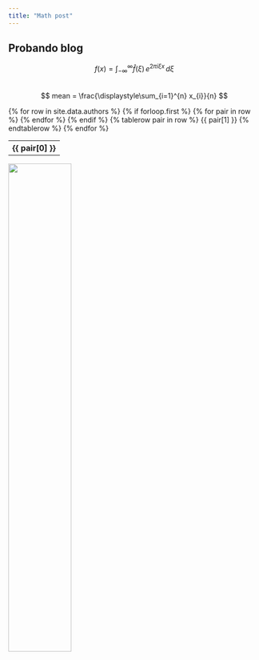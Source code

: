 ```yaml
---
title: "Math post"
---
```

## Probando blog   
$$ f(x) = \int_{-\infty}^\infty \hat f(\xi)\,e^{2 \pi i \xi x} \,d\xi $$   
$$ mean = \frac{\displaystyle\sum_{i=1}^{n} x_{i}}{n} $$

<!-- {{ site.data.authors }} -->

<table>
  {% for row in site.data.authors %}
    {% if forloop.first %}
    <tr>
      {% for pair in row %}
        <th>{{ pair[0] }}</th>
      {% endfor %}
    </tr>
    {% endif %}
      {% tablerow pair in row %}
        {{ pair[1] }}
      {% endtablerow %}
  {% endfor %}
</table>

<img 
src="https://www.ull.es/portal/noticias/wp-content/uploads/sites/13/2018/04/ull-nuevo-logo.jpg"  
width="50%" 
/>